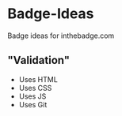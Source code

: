 # Badge-Ideas

Badge ideas for inthebadge.com

## "Validation"

* Uses HTML
* Uses CSS
* Uses JS
* Uses Git
